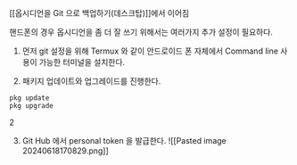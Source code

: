 


[[옵시디언을 Git 으로 백업하기(데스크탑)]]에서 이어짐



핸드폰의 경우 옵시디언을 좀 더 잘 쓰기 위해서는 여러가지 추가 설정이 필요하다.

1. 먼저 git 설정을 위해 Termux 와 같이 안드로이드 폰 자체에서 Command line 사용이 가능한 터미널을 설치한다.


2. 패키지 업데이트와 업그레이드를 진행한다.

```
pkg update
pkg upgrade
```

2


3. Git Hub 에서 personal token  을 발급한다.
![[Pasted image 20240618170829.png]]





